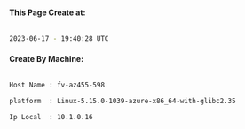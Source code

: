 
   
#### This Page Create at:

```bash

2023-06-17 - 19:40:28 UTC

```

#### Create By Machine:

```bash

Host Name : fv-az455-598

platform  : Linux-5.15.0-1039-azure-x86_64-with-glibc2.35

Ip Local  : 10.1.0.16

```

